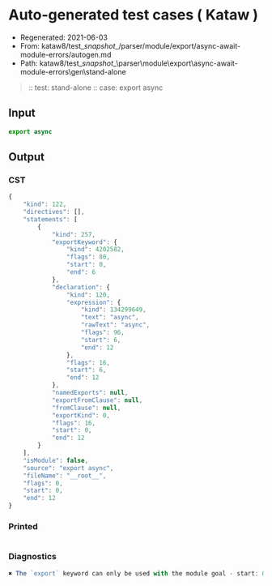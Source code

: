 # Auto-generated test cases ( Kataw )
- Regenerated: 2021-06-03
- From: kataw8/test\__snapshot__/parser/module/export/async-await-module-errors/autogen.md
- Path: kataw8/test\__snapshot__\parser\module\export\async-await-module-errors\gen\stand-alone
> :: test: stand-alone
> :: case: export async
## Input

`````js
export async
`````
## Output

### CST

```javascript
{
    "kind": 122,
    "directives": [],
    "statements": [
        {
            "kind": 257,
            "exportKeyword": {
                "kind": 4202582,
                "flags": 80,
                "start": 0,
                "end": 6
            },
            "declaration": {
                "kind": 120,
                "expression": {
                    "kind": 134299649,
                    "text": "async",
                    "rawText": "async",
                    "flags": 96,
                    "start": 6,
                    "end": 12
                },
                "flags": 16,
                "start": 6,
                "end": 12
            },
            "namedExports": null,
            "exportFromClause": null,
            "fromClause": null,
            "exportKind": 0,
            "flags": 16,
            "start": 0,
            "end": 12
        }
    ],
    "isModule": false,
    "source": "export async",
    "fileName": "__root__",
    "flags": 0,
    "start": 0,
    "end": 12
}
```

### Printed

```javascript

```

### Diagnostics

```javascript
✖ The `export` keyword can only be used with the module goal - start: 0, end: 6

```

